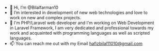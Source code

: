 - 👋 Hi, I’m @Bilalfarman10
- 👀 I’m interested in development of new web technologies and love to work on new and complex projects.
- 🌱 I'm PHP/Laravel web developer and I'm working on Web Development in Laravel Framework, I am very dedicated and professional towards my work and acquainted with programming languages as well as scripted languages.
- 📫 You can reach me out with my Email hafizbilal11010@gmail.com

<!---
Bilalfarman10/Bilalfarman10 is a ✨ special ✨ repository because its `README.md` (this file) appears on your GitHub profile.
You can click the Preview link to take a look at your changes.
--->
